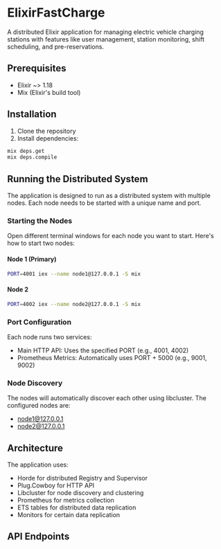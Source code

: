 # ElixirFastCharge

A distributed Elixir application for managing electric vehicle charging stations with features like user management, station monitoring, shift scheduling, and pre-reservations.

## Prerequisites

- Elixir ~> 1.18
- Mix (Elixir's build tool)

## Installation

1. Clone the repository
2. Install dependencies:
```bash
mix deps.get
mix deps.compile
```

## Running the Distributed System

The application is designed to run as a distributed system with multiple nodes. Each node needs to be started with a unique name and port.

### Starting the Nodes

Open different terminal windows for each node you want to start. Here's how to start two nodes:

#### Node 1 (Primary)
```bash
PORT=4001 iex --name node1@127.0.0.1 -S mix
```

#### Node 2
```bash
PORT=4002 iex --name node2@127.0.0.1 -S mix
```

### Port Configuration

Each node runs two services:
- Main HTTP API: Uses the specified PORT (e.g., 4001, 4002)
- Prometheus Metrics: Automatically uses PORT + 5000 (e.g., 9001, 9002)

### Node Discovery

The nodes will automatically discover each other using libcluster. The configured nodes are:
- node1@127.0.0.1
- node2@127.0.0.1

## Architecture

The application uses:
- Horde for distributed Registry and Supervisor
- Plug.Cowboy for HTTP API
- Libcluster for node discovery and clustering
- Prometheus for metrics collection
- ETS tables for distributed data replication
- Monitors for certain data replication

## API Endpoints

